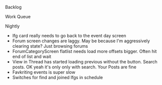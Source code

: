 Backlog

Work Queue

Nightly
* lfg card really needs to go back to the event day screen
* Forum screen changes are laggy. May be because I'm aggressively clearing state? Just browsing forums
* ForumCategoryScreen flatlist needs load more offsets bigger. Often hit end of list and wait
* View in Thread has started loading previous without the button. Search posts. OK yeah it's only only with search. Your Posts are fine
* Favkriting events is super slow
* Switches for find and joined lfgs in schedule
